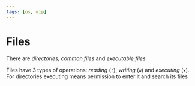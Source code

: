 ```yaml
---
tags: [os, wip]
---
```


# Files

There are _directories_, _common files_ and _executable files_

Files have 3 types of operations: _reading_ (`r`), _writing_ (`w`) and _executing_ (`x`). For directories executing means permission to enter it and search its files

<!--

## File descriptors

_File descriptors_ are used to

//Файловые дескрипторы// используются чтобы отслеживать открываемые процессом файлы, существуют 3 стандартных дескриптора --- это stdin (0), stdout (1) и stderr (2)

There are 3 standard file descriptors: `stdin`, `stdout` and `stderr`

## Directories

Directories are the way of grouping files

## Working directory

{{Рабочий каталог}}

Перед тем как с файлом можно будет работать, он должен быть открыт. Если доступ разрешен система получает челое число называемое файловым дескриптором и использующееся в дальнейших операциях с файлом

## Special files

Существуют также //специальные файлы//, благодаря которым устройства ввода/вывода похожи на обычные файлы. При этом с ними можно проводить операции чтения и записи. То есть, это как бы интерфейс в виде файла? Хранятся такие файлы в каталоге `/dev`

## Channels

{{Каналы}}

-->
